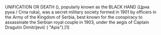 UNIFICATION OR DEATH (), popularly known as the BLACK HAND (Црна рука / Crna ruka), was a secret military society formed in 1901 by officers in the Army of the Kingdom of Serbia, best known for the conspiracy to assassinate the Serbian royal couple in 1903, under the aegis of Captain Dragutin Dimitrijević ( "Apis").[1]
